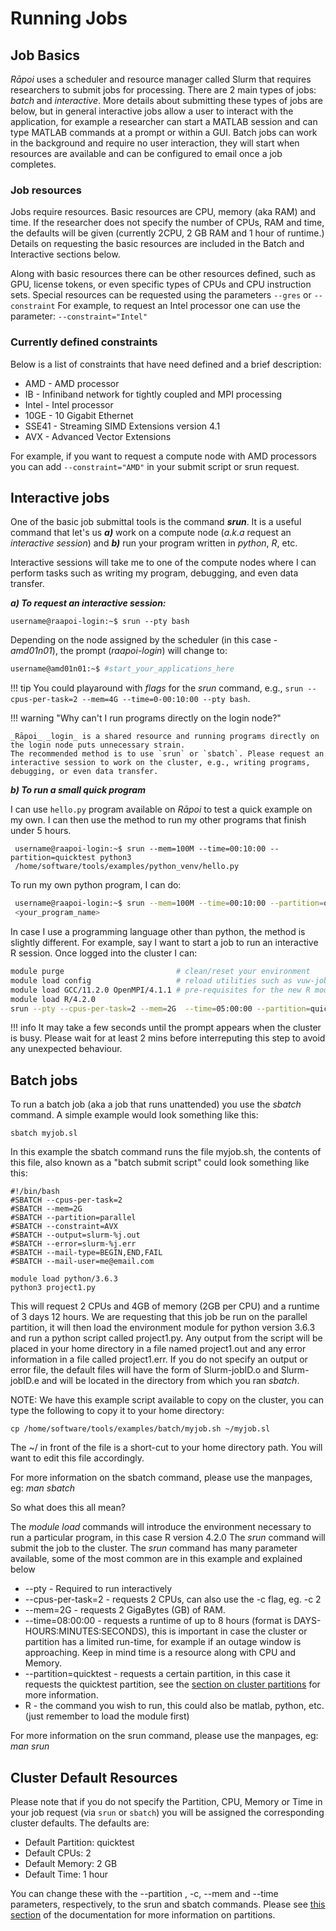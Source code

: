 # Running Jobs
## Job Basics

_Rāpoi_ uses a scheduler and resource manager called Slurm that requires researchers to submit jobs for processing.  There are 2 main types of jobs: _batch_ and _interactive_.  More details about submitting these types of jobs are below, but in general interactive jobs allow a user to interact with the application, for example a researcher can start a MATLAB session and can type MATLAB commands at a prompt or within a GUI.  Batch jobs can work in the background and require no user interaction, they will start when resources are available and can be configured to email once a job completes.

### Job resources

Jobs require resources.  Basic resources are CPU, memory (aka RAM) and time.  If the researcher does not specify the number of CPUs, RAM and time, the defaults will be given (currently 2CPU, 2 GB RAM and 1 hour of runtime.)  Details on requesting the basic resources are included in the Batch and Interactive sections below.

Along with basic resources there can be other resources defined, such as GPU, license tokens, or even specific types of CPUs and CPU instruction sets.  Special resources can be requested using the parameters `--gres` or `--constraint`  For example, to request an Intel processor one can use the parameter: `--constraint="Intel"`

### Currently defined constraints

Below is a list of constraints that have need defined and a brief description:

* AMD - AMD processor
* IB - Infiniband network for tightly coupled and MPI processing
* Intel - Intel processor
* 10GE - 10 Gigabit Ethernet
* SSE41 - Streaming SIMD Extensions version 4.1
* AVX - Advanced Vector Extensions

For example, if you want to request a compute node with AMD processors you can add `--constraint="AMD"` in your submit script or srun request.


## Interactive jobs

One of the basic job submittal tools is the command _**srun**_. It is a useful command that let's us _**a)**_ work on a compute node (_a.k.a_ request an _interactive_ _session_) and _**b)**_ run your program written in _python_, _R_, etc.


Interactive sessions will take me to one of the compute nodes where I can perform tasks such as writing my program, debugging, and even data transfer.

_**a) To request an interactive session:**_
```
username@raapoi-login:~$ srun --pty bash
```
Depending on the node assigned by the scheduler (in this case - _amd01n01_), the prompt (_raapoi-login_) will change to:

```bash
username@amd01n01:~$ #start_your_applications_here
```


!!! tip
    You could playaround with _flags_ for the _srun_ command, e.g., `srun --cpus-per-task=2 --mem=4G --time=0-00:10:00 --pty bash`. 



!!! warning "Why can't I run programs directly on the login node?"
    
    _Rāpoi_ _login_ is a shared resource and running programs directly on the login node puts unnecessary strain. 
    The recommended method is to use `srun` or `sbatch`. Please request an interactive session to work on the cluster, e.g., writing programs, debugging, or even data transfer. 

_**b) To run a small quick program**_


I can use `hello.py` program available on _Rāpoi_ to test a quick example on my own. I can then use the method to run my other programs that finish under 5 hours. 

```
 username@raapoi-login:~$ srun --mem=100M --time=00:10:00 --partition=quicktest python3 
 /home/software/tools/examples/python_venv/hello.py
```

To run my own python program, I can do: 

``` bash
 username@raapoi-login:~$ srun --mem=100M --time=00:10:00 --partition=quicktest python3 
 <your_program_name>
```


In case I use a programming language other than python, the method is slightly different. For example, say I want to start a job to run an interactive R session. Once logged into the cluster I can:

```bash
module purge                         # clean/reset your environment
module load config                   # reload utilities such as vuw-job-report
module load GCC/11.2.0 OpenMPI/4.1.1 # pre-requisites for the new R module
module load R/4.2.0
srun --pty --cpus-per-task=2 --mem=2G  --time=05:00:00 --partition=quicktest R
```


!!! info
    It may take a few seconds until the prompt appears when the cluster is busy. Please wait for at least 2 mins before interreputing this step to avoid any unexpected behaviour.
    

## Batch jobs

To run a batch job (aka a job that runs unattended) you use the _sbatch_ command.  A simple example would look something like this:

`sbatch myjob.sl`

In this example the sbatch command runs the file myjob.sh, the contents of this file, also known as a "batch submit script" could look something like this:

```text
#!/bin/bash
#SBATCH --cpus-per-task=2
#SBATCH --mem=2G
#SBATCH --partition=parallel
#SBATCH --constraint=AVX
#SBATCH --output=slurm-%j.out
#SBATCH --error=slurm-%j.err
#SBATCH --mail-type=BEGIN,END,FAIL
#SBATCH --mail-user=me@email.com

module load python/3.6.3
python3 project1.py
```

This will request 2 CPUs and 4GB of memory (2GB per CPU) and a runtime of 3 days
12 hours.  We are requesting that this job be run on the parallel  partition, it
will then load the environment module for python version 3.6.3 and run a python
script called project1.py.  Any output from the script will be placed in your
home directory in a file named project1.out and any error information in a file called project1.err.  If you do not specify an output or error file, the default files will have the form of Slurm-jobID.o and Slurm-jobID.e and will be located in the directory from which you ran _sbatch_.

NOTE:  We have this example script available to copy on the cluster, you can type the following to copy it to your home directory:

`cp /home/software/tools/examples/batch/myjob.sh ~/myjob.sl`

The ~/ in front of the file is a short-cut to your home directory path.  You will want to edit this file accordingly.

For more information on the sbatch command, please use the manpages, eg: _man sbatch_


So what does this all mean?

The _module load_ commands will introduce the environment necessary to run a particular program, in this case R version 4.2.0
The _srun_ command will submit the job to the cluster.  The _srun_ command has many parameter available, some of the most common are in this example and explained below

* --pty - Required to run interactively
* --cpus-per-task=2 - requests 2 CPUs, can also use the -c flag, eg. -c 2
* --mem=2G - requests 2 GigaBytes (GB) of RAM.
* --time=08:00:00 - requests a runtime of up to 8 hours (format is DAYS-HOURS:MINUTES:SECONDS), this is important in case the cluster or partition has a limited run-time, for example if an outage window is approaching.  Keep in mind time is a resource along with CPU and Memory.  
* --partition=quicktest - requests a certain partition, in this case it requests the quicktest partition, see the [section on cluster partitions](partitions.md) for more information.
* R - the command you wish to run, this could also be matlab, python, etc. (just remember to load the module first)


For more information on the srun command, please use the manpages, eg: _man srun_



## Cluster Default Resources

Please note that if you do not specify the Partition, CPU, Memory or Time in your job request 
(via `srun` or `sbatch`)
you will be assigned the corresponding cluster defaults.
The defaults are:

* Default Partition: quicktest
* Default CPUs: 2
* Default Memory: 2 GB
* Default Time: 1 hour

You can change these with the --partition , -c, --mem and --time parameters, respectively, to the srun and sbatch commands. 
Please see [this section](partitions.md) of the documentation for more information on partitions.

